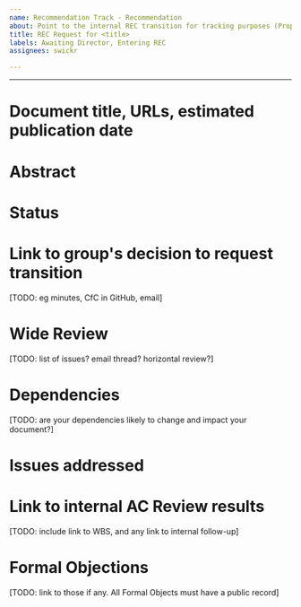```yaml
---
name: Recommendation Track - Recommendation
about: Point to the internal REC transition for tracking purposes (Proposed Recommendation -> Recommendation)
title: REC Request for <title>
labels: Awaiting Director, Entering REC
assignees: swickr

---
```


---

# Document title, URLs, estimated publication date

# Abstract

# Status

# Link to group's decision to request transition
[TODO: eg minutes, CfC in GitHub, email]

# Wide Review
[TODO: list of issues? email thread? horizontal review?]

# Dependencies
[TODO: are your dependencies likely to change and impact your document?]

# Issues addressed

# Link to internal AC Review results
[TODO: include link to WBS, and any link to internal follow-up]

# Formal Objections
[TODO: link to those if any. All Formal Objects must have a public record]

